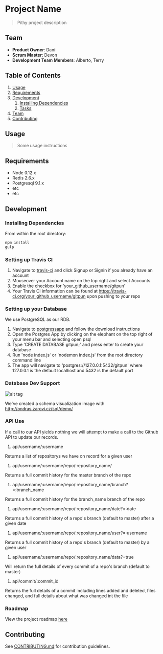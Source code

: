 # Project Name

> Pithy project description

## Team

  - __Product Owner__: Dani
  - __Scrum Master__: Devon
  - __Development Team Members__: Alberto, Terry

## Table of Contents

1. [Usage](#Usage)
1. [Requirements](#requirements)
1. [Development](#development)
    1. [Installing Dependencies](#installing-dependencies)
    1. [Tasks](#tasks)
1. [Team](#team)
1. [Contributing](#contributing)

## Usage

> Some usage instructions

## Requirements

- Node 0.12.x
- Redis 2.6.x
- Postgresql 9.1.x
- etc
- etc

## Development

### Installing Dependencies

From within the root directory:

```sh
npm install
gulp
```

### Setting up Travis CI

1. Navigate to [travis-ci](https://travis-ci.org/) and click Signup or Signin if you already have an account
1. Mouseover your Account name on the top right and select Accounts
1. Enable the checkbox for 'your_github_username/gitpun'
1. Your Travis CI information can be found at https://travis-ci.org/your_github_username/gitpun upon pushing to your repo

### Setting up your Database

We use PostgreSQL as our RDB.

1. Navigate to [postgressapp](http://postgresapp.com/) and follow the download instructions
1. Open the Postgres App by clicking on the elephant on the top right of your menu bar and selecting open psql
1. Type 'CREATE DATABASE gitpun;' and press enter to create your database
1. Run 'node index.js' or 'nodemon index.js' from the root directory command line
1. The app will navigate to 'postgres://127.0.0.1:5432/gitpun' where 127.0.0.1 is the default localhost and 5432 is the default port

### Database Dev Support
![alt tag](https://github.com/IncognizantDoppelganger/gitpun/blob/test/resources/Database.png?raw=true)

We've created a schema visualization image with http://ondras.zarovi.cz/sql/demo/

### API Use

If a call to our API yields nothing we will attempt to make a call to the Github API to update our records.

1. api/username/:username

Returns a list of repositorys we have on record for a given user

1. api/username/:username/repo/:repository_name/

Returns a full commit history for the master branch of the repo

1. api/username/:username/repo/:repository_name/branch?=:branch_name

Returns a full commit history for the branch_name branch of the repo

1. api/username/:username/repo/:repository_name/date?=:date

Returns a full commit history of a repo's branch (default to master) after a given date

1. api/username/:username/repo/:repository_name/user?=:username

Returns a full commit history of a repo's branch (default to master) by a given user

1. api/username/:username/repo/:repository_name/data?=true

Will return the full details of every commit of a repo's branch (default to master)

1. api/commit/:commit_id

Returns the full details of a commit including lines added and deleted, files changed, and full details about what was changed int the file

### Roadmap

View the project roadmap [here](LINK_TO_PROJECT_ISSUES)

## Contributing

See [CONTRIBUTING.md](CONTRIBUTING.md) for contribution guidelines.

